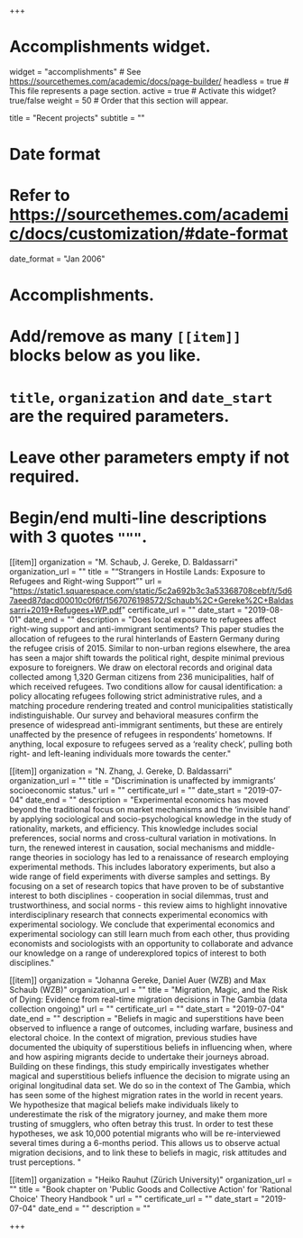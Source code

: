 +++
# Accomplishments widget.
widget = "accomplishments"  # See https://sourcethemes.com/academic/docs/page-builder/
headless = true  # This file represents a page section.
active = true  # Activate this widget? true/false
weight = 50  # Order that this section will appear.

title = "Recent projects"
subtitle = ""

# Date format
#   Refer to https://sourcethemes.com/academic/docs/customization/#date-format
date_format = "Jan 2006"

# Accomplishments.
#   Add/remove as many `[[item]]` blocks below as you like.
#   `title`, `organization` and `date_start` are the required parameters.
#   Leave other parameters empty if not required.
#   Begin/end multi-line descriptions with 3 quotes `"""`.

[[item]]
  organization = "M. Schaub, J. Gereke, D. Baldassarri"
  organization_url = ""
  title = "“Strangers in Hostile Lands: Exposure to Refugees and Right-wing Support”"
  url = "https://static1.squarespace.com/static/5c2a692b3c3a53368708cebf/t/5d67aeed87dacd00010c0f6f/1567076198572/Schaub%2C+Gereke%2C+Baldassarri+2019+Refugees+WP.pdf"
  certificate_url = ""
  date_start = "2019-08-01"
  date_end = ""
  description = "Does local exposure to refugees affect right-wing support and anti-immigrant sentiments? This paper studies the allocation of refugees to the rural hinterlands of Eastern Germany during the refugee crisis of 2015. Similar to non-urban regions elsewhere, the area has seen a major shift towards the political right, despite minimal previous exposure to foreigners. We draw on electoral records and original data collected among 1,320 German citizens from 236 municipalities, half of which received refugees. Two conditions allow for causal identification: a policy allocating refugees following strict administrative rules, and a matching procedure rendering treated and control municipalities statistically indistinguishable. Our survey and behavioral measures confirm the presence of widespread anti-immigrant sentiments, but these are entirely unaffected by the presence of refugees in respondents’ hometowns. If anything, local exposure to refugees served as a ‘reality check’, pulling both right- and left-leaning individuals more towards the center."
  
[[item]]
  organization = "N. Zhang, J. Gereke, D. Baldassarri"
  organization_url = ""
  title = "Discrimination is unaffected by immigrants’ socioeconomic status."
  url = ""
  certificate_url = ""
  date_start = "2019-07-04"
  date_end = ""
  description = "Experimental economics has moved beyond the traditional focus on market mechanisms and the ‘invisible hand’ by applying sociological and socio-psychological knowledge in the study of rationality, markets, and efficiency. This knowledge includes social preferences, social norms and cross-cultural variation in motivations. In turn, the renewed interest in causation, social mechanisms and middle-range theories in sociology has led to a renaissance of research employing experimental methods. This includes laboratory experiments, but also a wide range of field experiments with diverse samples and settings. By focusing on a set of research topics that have proven to be of substantive interest to both disciplines - cooperation in social dilemmas, trust and trustworthiness, and social norms - this review aims to highlight innovative interdisciplinary research that connects experimental economics with experimental sociology. We conclude that experimental economics and experimental sociology can still learn much from each other, thus providing economists and sociologists with an opportunity to collaborate and advance our knowledge on a range of underexplored topics of interest to both disciplines."
 
 [[item]]
  organization = "Johanna Gereke, Daniel Auer (WZB) and Max Schaub (WZB)"
  organization_url = ""
  title = "Migration, Magic, and the Risk of Dying: Evidence from real-time migration decisions in The Gambia (data collection ongoing)"
  url = ""
  certificate_url = ""
  date_start = "2019-07-04"
  date_end = ""
  description = "Beliefs in magic and superstitions have been observed to influence a range of outcomes, including warfare, business and electoral choice. In the context of migration, previous studies have documented the ubiquity of superstitious beliefs in influencing when, where and how aspiring migrants decide to undertake their journeys abroad.  Building on these findings, this study empirically investigates whether magical and superstitious beliefs influence the decision to migrate using an original longitudinal data set. We do so in the context of The Gambia, which has seen some of the highest migration rates in the world in recent years. We hypothesize that magical beliefs make individuals likely to underestimate the risk of the migratory journey, and make them more trusting of smugglers, who often betray this trust. In order to test these hypotheses, we ask 10,000 potential migrants who will be re-interviewed several times during a 6-months period. This  allows us to observe actual migration decisions, and to link these to beliefs in magic, risk attitudes and trust perceptions.   "
  
 [[item]]
  organization = "Heiko Rauhut (Zürich University)"
  organization_url = ""
  title = "Book chapter on 'Public Goods and Collective Action' for 'Rational Choice' Theory Handbook "
  url = ""
  certificate_url = ""
  date_start = "2019-07-04"
  date_end = ""
  description = ""



+++
